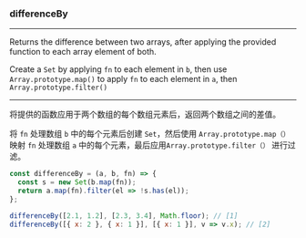 ### differenceBy

------------

Returns the difference between two arrays, after applying the provided function to each array element of both.

Create a `Set` by applying `fn` to each element in `b`, then use `Array.prototype.map()` to apply `fn` to each element in `a`, then `Array.prototype.filter()`

------------

将提供的函数应用于两个数组的每个数组元素后，返回两个数组之间的差值。

将 `fn` 处理数组 `b` 中的每个元素后创建 `Set`，然后使用 `Array.prototype.map（）` 映射 `fn` 处理数组 `a` 中的每个元素，最后应用`Array.prototype.filter（）` 进行过滤。

```js
const differenceBy = (a, b, fn) => {
  const s = new Set(b.map(fn));
  return a.map(fn).filter(el => !s.has(el));
};
```

```js
differenceBy([2.1, 1.2], [2.3, 3.4], Math.floor); // [1]
differenceBy([{ x: 2 }, { x: 1 }], [{ x: 1 }], v => v.x); // [2]
```
